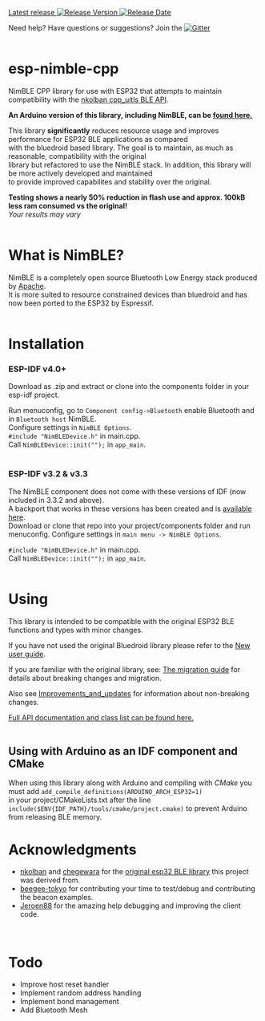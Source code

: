 [Latest release ![Release Version](https://img.shields.io/github/release/h2zero/esp-nimble-cpp.svg?style=plastic)
![Release Date](https://img.shields.io/github/release-date/h2zero/esp-nimble-cpp.svg?style=plastic)](https://github.com/h2zero/esp-nimble-cpp/releases/latest/)  

Need help? Have questions or suggestions? Join the [![Gitter](https://badges.gitter.im/NimBLE-Arduino/community.svg)](https://gitter.im/NimBLE-Arduino/community?utm_source=badge&utm_medium=badge&utm_campaign=pr-badge)  
<br/>

# esp-nimble-cpp

NimBLE CPP library for use with ESP32 that attempts to maintain compatibility with the [nkolban cpp_uitls BLE API](https://github.com/nkolban/esp32-snippets/tree/master/cpp_utils).

**An Arduino version of this library, including NimBLE, can be [found here.](https://github.com/h2zero/NimBLE-Arduino)**

This library **significantly** reduces resource usage and improves performance for ESP32 BLE applications as compared    
with the bluedroid based library. The goal is to maintain, as much as reasonable, compatibility with the original   
library but refactored to use the NimBLE stack. In addition, this library will be more actively developed and maintained   
to provide improved capabilites and stability over the original.

**Testing shows a nearly 50% reduction in flash use and approx. 100kB less ram consumed vs the original!**  
*Your results may vary*  
<br/>

# What is NimBLE?
NimBLE is a completely open source Bluetooth Low Energy stack produced by [Apache](https://github.com/apache/mynewt-nimble).  
It is more suited to resource constrained devices than bluedroid and has now been ported to the ESP32 by Espressif.  
<br/>

# Installation

### ESP-IDF v4.0+
Download as .zip and extract or clone into the components folder in your esp-idf project.

Run menuconfig, go to `Component config->Bluetooth` enable Bluetooth and in `Bluetooth host` NimBLE.  
Configure settings in `NimBLE Options`.  
`#include "NimBLEDevice.h"` in main.cpp.  
Call `NimBLEDevice::init("");` in `app_main`.  
<br/>

### ESP-IDF v3.2 & v3.3
The NimBLE component does not come with these versions of IDF (now included in 3.3.2 and above).  
A backport that works in these versions has been created and is [available here](https://github.com/h2zero/esp-nimble-component).  
Download or clone that repo into your project/components folder and run menuconfig.
Configure settings in `main menu -> NimBLE Options`.  

`#include "NimBLEDevice.h"` in main.cpp.  
Call `NimBLEDevice::init("");` in `app_main`.  
<br/>  

# Using 
This library is intended to be compatible with the original ESP32 BLE functions and types with minor changes.  

If you have not used the original Bluedroid library please refer to the [New user guide](docs/New_user_guide.md).  

If you are familiar with the original library, see: [The migration guide](docs/Migration_guide.md) for details about breaking changes and migration.  

Also see [Improvements_and_updates](docs/Improvements_and_updates.md) for information about non-breaking changes.  

[Full API documentation and class list can be found here.](https://h2zero.github.io/esp-nimble-cpp/)  
<br/>  

## Using with Arduino as an IDF component and CMake
When using this library along with Arduino and compiling with *CMake* you must add `add_compile_definitions(ARDUINO_ARCH_ESP32=1)`  
in your project/CMakeLists.txt after the line `include($ENV{IDF_PATH}/tools/cmake/project.cmake)` to prevent Arduino from releasing BLE memory.
<br>

# Acknowledgments
* [nkolban](https://github.com/nkolban) and [chegewara](https://github.com/chegewara) for the [original esp32 BLE library](https://github.com/nkolban/esp32-snippets/tree/master/cpp_utils) this project was derived from.
* [beegee-tokyo](https://github.com/beegee-tokyo) for contributing your time to test/debug and contributing the beacon examples.
* [Jeroen88](https://github.com/Jeroen88) for the amazing help debugging and improving the client code.  
<br/>  

# Todo
- Improve host reset handler
- Implement random address handling
- Implement bond management
- Add Bluetooth Mesh
<br/>  
